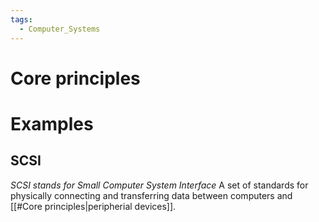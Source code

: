 ```yaml
---
tags:
  - Computer_Systems
---
```

# Core principles

# Examples
## SCSI
_SCSI stands for Small Computer System Interface_
A set of standards for physically connecting and transferring data between computers and [[#Core principles|peripherial devices]].